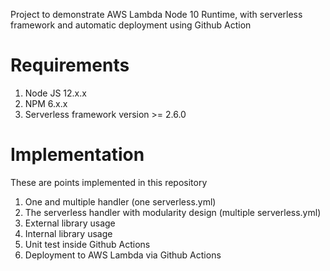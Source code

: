 Project to demonstrate AWS Lambda Node 10 Runtime, with serverless framework and automatic deployment using Github Action

# Requirements
1. Node JS 12.x.x
2. NPM 6.x.x
3. Serverless framework version >= 2.6.0

# Implementation
These are points implemented in this repository
1. One and multiple handler (one serverless.yml)
2. The serverless handler with modularity design (multiple serverless.yml)
3. External library usage
4. Internal library usage
5. Unit test inside Github Actions
6. Deployment to AWS Lambda via Github Actions

